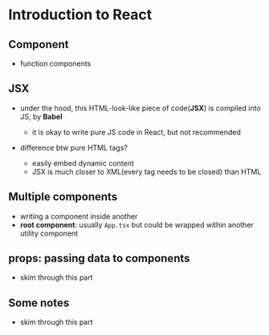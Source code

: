 # Introduction to React

## Component
- function components

## JSX
- under the hood, this HTML-look-like piece of code(**JSX**) is compiled into JS, by **Babel**
  - it is okay to write pure JS code in React, but not recommended

- difference btw pure HTML tags?
  - easily embed dynamic content
  - JSX is much closer to XML(every tag needs to be closed) than HTML

## Multiple components
- writing a component inside another
- **root component**: usually `App.tsx` but could be wrapped within another utility component

## props: passing data to components
- skim through this part

## Some notes
- skim through this part
